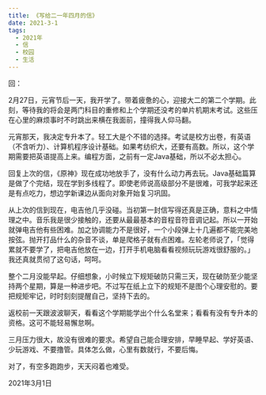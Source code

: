 ```yaml
---
title: 《写给二一年四月的信》
date: 2021-3-1
tags:
  - 2021年
  - 信
  - 校园
  - 生活
---
```


回：

2月27日，元宵节后一天，我开学了。带着疲惫的心，迎接大二的第二个学期。此刻，等待我的将会是两门科目的重修和上个学期还没考的单片机期末考试。这些压在心里的麻烦事时不时跳出来横在我面前，撞得我人仰马翻。

元宵那天，我决定专升本了。轻工大是个不错的选择。考试是校方出卷，有英语（不含听力）、计算机程序设计基础。如果考纺织大，还要有高数。所以，这个学期需要把英语提高上来。编程方面，之前有一定Java基础，所以不必太担心。

回复上次的信，《原神》现在成功地放手了，没有什么动力再去玩。Java基础篇算是做了个完结，现在学到多线程了。即使老师说高级部分不是很难，可我学起来还是有点吃力，想边学新课边从面向对象开始复习巩固。

从上次的信到现在，电吉他几乎没碰。当初第一封信写得还真是正确，意料之中情理之中。音乐我是很少接触的，还要从最最基本的音程音符音调记起。所以一开始就弹电吉他有些困难。加之协调能力不是很好，一个小段弹上十几遍都不能完美地按弦。抛开打品什么的杂音不谈，单是爬格子就有点困难。左轮老师说了，「觉得累就不要学了，把电吉他放在一边，打开手机电脑看看视频玩玩游戏很舒服的。」我还真就贯彻了这句话，呵呵。

整个二月没能早起。仔细想象，小时候立下规矩破防只需三天，现在破防至少能坚持两个星期，算是一种进步吧。不过写在纸上立下的规矩不是图个心理安慰的。要把规矩牢记，时时刻刻提醒自己，坚持下去的。

返校前一天跟波波聊天，看看这个学期能学出个什么名堂来；看看有没有专升本的资格。这可不能轻易懈怠啊。

三月压力很大，故没有很难的要求。希望自己能合理安排，早睡早起、学好英语、少玩游戏、不要撸管。具体怎么做，心里有数就行，不要后悔。

对了，有空多跑跑步，天天闷着也难受。

2021年3月1日


















